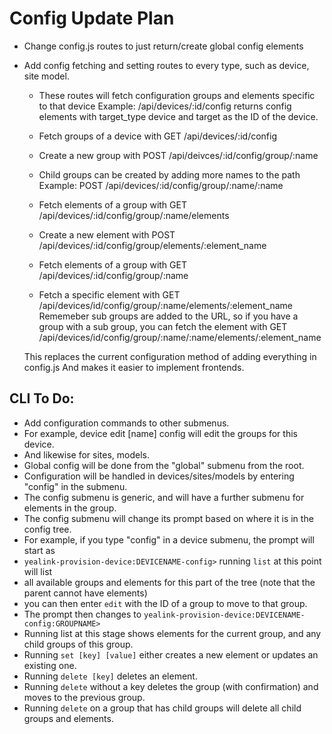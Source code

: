 # Config Update Plan

- Change config.js routes to just return/create global config elements
- Add config fetching and setting routes to every type, such as device, site model.
  - These routes will fetch configuration groups and elements specific to that device
      Example: /api/devices/:id/config returns config elements with target_type device and target
      as the ID of the device.

  - Fetch groups of a device with GET /api/devices/:id/config
  - Create a new group with POST /api/deivces/:id/config/group/:name
  - Child groups can be created by adding more names to the path
    Example: POST /api/devices/:id/config/group/:name/:name
  - Fetch elements of a group with GET /api/devices/:id/config/group/:name/elements
  - Create a new element with POST /api/devices/:id/config/group/elements/:element_name
  - Fetch elements of a group with GET /api/devices/:id/config/group/:name

  - Fetch a specific element with GET /api/devices/id/config/group/:name/elements/:element_name
    Rememeber sub groups are added to the URL, so if you have a group with a sub group, you can
    fetch the element with GET /api/devices/id/config/group/:name/:name/elements/:element_name

  This replaces the current configuration method of adding everything in config.js
  And makes it easier to implement frontends.

## CLI To Do:
- Add configuration commands to other submenus.
- For example, device edit [name] config will edit the groups for this device.
- And likewise for sites, models.
- Global config will be done from the "global" submenu from the root.
- Configuration will be handled in devices/sites/models by entering "config" in the submenu.
- The config submenu is generic, and will have a further submenu for elements in the group.
- The config submenu will change its prompt based on where it is in the config tree.
- For example, if you type "config" in a device submenu, the prompt will start as
- `yealink-provision-device:DEVICENAME-config>` running `list` at this point will list
- all available groups and elements for this part of the tree (note that the parent cannot have elements)
- you can then enter `edit` with the ID of a group to move to that group. 
- The prompt then changes to `yealink-provision-device:DEVICENAME-config:GROUPNAME>`
- Running list at this stage shows elements for the current group, and any child groups of this group.
- Running `set [key] [value]` either creates a new element or updates an existing one.
- Running `delete [key]` deletes an element.
- Running `delete` without a key deletes the group (with confirmation) and moves to the previous group.
- Running `delete` on a group that has child groups will delete all child groups and elements.
